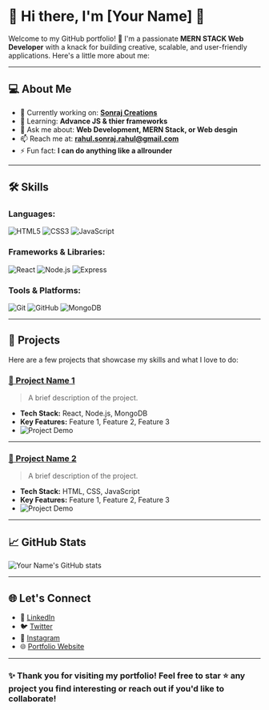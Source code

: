 # 🌟 Hi there, I'm [Your Name] 👋

Welcome to my GitHub portfolio! 🚀 I'm a passionate **MERN STACK Web Developer** with a knack for building creative, scalable, and user-friendly applications. Here's a little more about me:

---

## 💻 About Me
- 🔭 Currently working on: **[Sonraj Creations](https://www.instagram.com/sonrajcreations/)**
- 🌱 Learning: **Advance JS & thier frameworks**
- 💬 Ask me about: **Web Development, MERN Stack, or Web desgin**
- 📫 Reach me at: **[rahul.sonraj.rahul@gmail.com](mailto:rahul.sonraj.rahul@gmail.com)**
- ⚡ Fun fact: **I can do anything like a allrounder**

---

## 🛠️ Skills
### Languages:
![HTML5](https://img.shields.io/badge/HTML5-E34F26?style=for-the-badge&logo=html5&logoColor=white)
![CSS3](https://img.shields.io/badge/CSS3-1572B6?style=for-the-badge&logo=css3&logoColor=white)
![JavaScript](https://img.shields.io/badge/JavaScript-F7DF1E?style=for-the-badge&logo=javascript&logoColor=black)

### Frameworks & Libraries:
![React](https://img.shields.io/badge/React-20232A?style=for-the-badge&logo=react&logoColor=61DAFB)
![Node.js](https://img.shields.io/badge/Node.js-339933?style=for-the-badge&logo=node-dot-js&logoColor=white)
![Express](https://img.shields.io/badge/Express.js-404D59?style=for-the-badge)

### Tools & Platforms:
![Git](https://img.shields.io/badge/Git-F05032?style=for-the-badge&logo=git&logoColor=white)
![GitHub](https://img.shields.io/badge/GitHub-181717?style=for-the-badge&logo=github&logoColor=white)
![MongoDB](https://img.shields.io/badge/MongoDB-4EA94B?style=for-the-badge&logo=mongodb&logoColor=white)

---

## 🚀 Projects
Here are a few projects that showcase my skills and what I love to do:

### [📖 Project Name 1](https://github.com/yourusername/project1)
> A brief description of the project.
- **Tech Stack:** React, Node.js, MongoDB
- **Key Features:** Feature 1, Feature 2, Feature 3
- ![Project Demo](https://via.placeholder.com/400x200)

---

### [🎨 Project Name 2](https://github.com/yourusername/project2)
> A brief description of the project.
- **Tech Stack:** HTML, CSS, JavaScript
- **Key Features:** Feature 1, Feature 2, Feature 3
- ![Project Demo](https://via.placeholder.com/400x200)

---

## 📈 GitHub Stats
![Your Name's GitHub stats](https://github-readme-stats.vercel.app/api?username=yourusername&show_icons=true&theme=radical)

---

## 🌐 Let's Connect
- 💼 [LinkedIn](https://www.linkedin.com/in/yourprofile/)
- 🐦 [Twitter](https://twitter.com/yourprofile)
- 📸 [Instagram](https://instagram.com/yourprofile)
- 🌐 [Portfolio Website](https://yourwebsite.com)

---

### ✨ Thank you for visiting my portfolio! Feel free to star ⭐ any project you find interesting or reach out if you'd like to collaborate!
